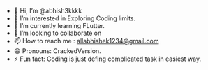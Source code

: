 - 👋 Hi, I’m @abhish3kkkk 
- 👀 I’m interested in Exploring Coding limits.
- 🌱 I’m currently learning FLutter.
- 💞️ I’m looking to collaborate on 
- 📫 How to reach me : allabhishek1234@gmail.com
- 😄 Pronouns: CrackedVersion.
- ⚡ Fun fact: Coding is just defing complicated task in easiest way.

<!---
abhish3kkkk/abhish3kkkk is a ✨ special ✨ repository because its `README.md` (this file) appears on your GitHub profile.
You can click the Preview link to take a look at your changes.
--->

